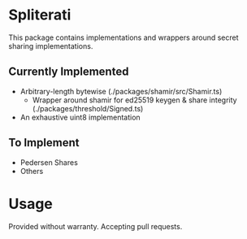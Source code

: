 # Spliterati

This package contains implementations and wrappers around secret sharing implementations.

## Currently Implemented
- Arbitrary-length bytewise (./packages/shamir/src/Shamir.ts)
    - Wrapper around shamir for ed25519 keygen & share integrity (./packages/threshold/Signed.ts)
- An exhaustive uint8 implementation
    
## To Implement
- Pedersen Shares
- Others


# Usage

Provided without warranty. Accepting pull requests.
